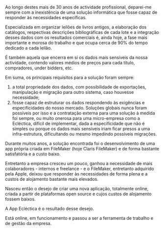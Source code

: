 Ao longo destes mais de 30 anos de actividade profissional, deparei-me sempre com a inexistência de uma solução informática que fosse capaz de responder às necessidades específicas.

Especializada em organizar leilões de livros antigos, a elaboração dos catálogos, respectivas descrições bibliográficas de cada lote e a integração desses dados com os resultados comerciais é, ainda hoje, a fase mais importante e morosa do trabalho e que ocupa cerca de 90% do tempo dedicado a cada leilão.

É também aquela que encerra em si os dados mais sensíveis da nossa actividade, contendo valores médios de preços para cada título, compradores, under bidders, etc.

Em suma, os principais requisitos para a solução foram sempre:

1. a total propriedade dos dados, com possibilidade de exportações, manipulação e migração para outro sistema, caso houvesse necessidade;
2. fosse capaz de estruturar os dados respondendo às exigências e especificidades do nosso mercado.
Soluções globais nunca foram possíveis por isso e a contratação externa para uma solução à medida foi sempre, ou muito onerosa para uma micro-empresa como a Ecléctica, difícil de implementar, dada a especificidade que não é simples ou porque os dados mais sensíveis iriam ficar presos a uma infra-estrutura, dificultando ou mesmo impedindo possíveis migrações.

Durante muitos anos, a solução encontrada foi o desenvolvimento de uma app própria criada em FileMaker (hoje Claris FileMaker) e de forma bastante satisfatória e a custo baixo.

Entretanto a empresa cresceu um pouco, ganhou a necessidade de mais colaboradores - internos e freelance - e o FileMaker, entretanto adquirido pela Apple, deixou que responder às necessidades de forma plena e a custos de alojamento bastante mais elevados.

Nasceu então o desejo de criar uma nova aplicação, totalmente online, criada a partir de plataformas open source e cujos custos de alojamento fossem baixos.

A App Ecléctica é o resultado desse desejo.

Está online, em funcionamento e passou a ser a ferramenta de trabalho e de gestão da empresa.
